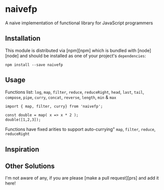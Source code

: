# naivefp

A naive implementation of functional library for JavaScript programmers


## Installation

This module is distributed via [npm][npm] which is bundled with [node][node] and
should be installed as one of your project's `dependencies`:

```
npm install --save naivefp
```

## Usage
Functions list:
`log`, `map`, `filter`, `reduce`, `reduceRight`, `head`, `last`, `tail`,
`compose`, `pipe`, `curry`, `concat`, `reverse`, `length`, `min` &  `max`


```html
import { map, filter, curry} from 'naivefp';

const double = map( x => x * 2 );
double([1,2,3]);

```


Functions have fixed arities to support auto-currying"
`map`, `filter`, `reduce`, `reduceRight`







## Inspiration



## Other Solutions

I'm not aware of any, if you are please [make a pull request][prs] and add it
here!
